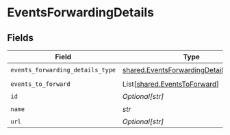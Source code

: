 # EventsForwardingDetails


## Fields

| Field                                                                                            | Type                                                                                             | Required                                                                                         | Description                                                                                      |
| ------------------------------------------------------------------------------------------------ | ------------------------------------------------------------------------------------------------ | ------------------------------------------------------------------------------------------------ | ------------------------------------------------------------------------------------------------ |
| `events_forwarding_details_type`                                                                 | [shared.EventsForwardingDetailsTypeEnum](../../models/shared/eventsforwardingdetailstypeenum.md) | :heavy_check_mark:                                                                               | N/A                                                                                              |
| `events_to_forward`                                                                              | List[[shared.EventsToForward](../../models/shared/eventstoforward.md)]                           | :heavy_check_mark:                                                                               | N/A                                                                                              |
| `id`                                                                                             | *Optional[str]*                                                                                  | :heavy_minus_sign:                                                                               | N/A                                                                                              |
| `name`                                                                                           | *str*                                                                                            | :heavy_check_mark:                                                                               | N/A                                                                                              |
| `url`                                                                                            | *Optional[str]*                                                                                  | :heavy_minus_sign:                                                                               | N/A                                                                                              |